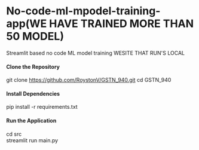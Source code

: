 # No-code-ml-mpodel-training-app(WE HAVE TRAINED MORE THAN 50 MODEL)
Streamlit based no code ML model training WESITE THAT RUN'S LOCAL 

#### Clone the Repository
git clone https://github.com/RoystonV/GSTN_940.git
cd GSTN_940

#### Install Dependencies
pip install -r requirements.txt

#### Run the Application
cd src
</br>
streamlit run main.py


